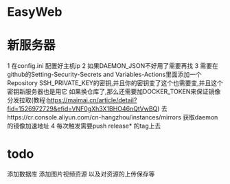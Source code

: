 # EasyWeb

# 新服务器
1 在config.ini 配置好主机ip
2 如果DAEMON_JSON不好用了需要再找
3 需要在github的Setting-Security-Secrets and Variables-Actions里面添加一个Repository SSH_PRIVATE_KEY的密钥,并且你的密钥变了这个也需要变,并且这个密钥新服务器也是用它
如果换仓库了,那么还需要加DOCKER_TOKEN来保证镜像分发拉取(教程:https://maimai.cn/article/detail?fid=1526972729&efid=VNF0gXh3X1BHO46nQtVwBQ)
去https://cr.console.aliyun.com/cn-hangzhou/instances/mirrors 获取daemon的镜像加速地址
4 每次触发需要push release* 的tag上去

# todo
添加数据库
添加图片视频资源
以及对资源的上传保存等
